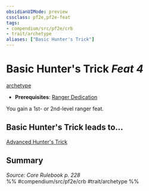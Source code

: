 ```yaml
---
obsidianUIMode: preview
cssclass: pf2e,pf2e-feat
tags:
- compendium/src/pf2e/crb
- trait/archetype
aliases: ["Basic Hunter's Trick"]
---
```

# Basic Hunter's Trick  *Feat 4*  
[archetype](/rules/traits/archetype.md)  

- **Prerequisites**: [Ranger Dedication](/compendium/feats/ranger-dedication.md)

You gain a 1st- or 2nd-level ranger feat.

## Basic Hunter's Trick leads to...

[Advanced Hunter's Trick](/compendium/feats/advanced-hunters-trick.md)

## Summary

*Source: Core Rulebook p. 228*  
%% #compendium/src/pf2e/crb #trait/archetype %%